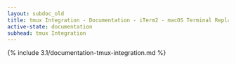 ```yaml
---
layout: subdoc_old
title: tmux Integration - Documentation - iTerm2 - macOS Terminal Replacement
active-state: documentation
subhead: tmux Integration
---
```

{% include 3.1/documentation-tmux-integration.md %}


